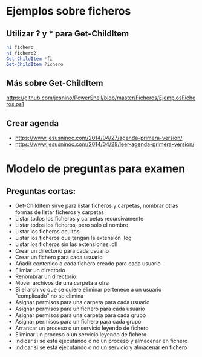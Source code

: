 # Ejemplos sobre ficheros

## Utilizar ? y * para Get-ChildItem
```PowerShell
ni fichero
ni fichero2
Get-ChildItem *fi
Get-ChildItem ?ichero
```

## Más sobre Get-ChildItem
https://github.com/jesnino/PowerShell/blob/master/Ficheros/EjemplosFicheros.ps1

## Crear agenda
* https://www.jesusninoc.com/2014/04/27/agenda-primera-version/
* https://www.jesusninoc.com/2014/04/28/leer-agenda-primera-version/

# Modelo de preguntas para examen
## Preguntas cortas:
- Get-ChildItem sirve para listar ficheros y carpetas, nombrar otras formas de listar ficheros y carpetas
- Listar todos los ficheros y carpetas recursivamente
- Listar todos los ficheros, pero sólo el nombre
- Listar los ficheros ocultos
- Listar los ficheros que tengan la extensión .log
- Listar los ficheros sin las extensiones .dll
- Crear un directorio para cada usuario
- Crear un fichero para cada usuario
- Añadir contenido a cada fichero creado para cada usuario
- Elimiar un directorio
- Renombrar un directorio
- Mover archivos de una carpeta a otra
- Si el archivo que se quiere eliminar pertenece a un usuario "complicado" no se elimina
- Asignar permisos para una carpeta para cada usuario
- Asignar permisos para un fichero para cada usuario
- Asignar permisos para una carpeta para cada grupo
- Asignar permisos para un fichero para cada grupo
- Arrancar un proceso o un servicio leyendo de fichero
- Eliminar un proceso o un servicio leyendo de fichero
- Indicar si se está ejecutando o no un proceso y almacenar en fichero
- Indicar si se está ejecutando o no un servicio  y almacenar en fichero
